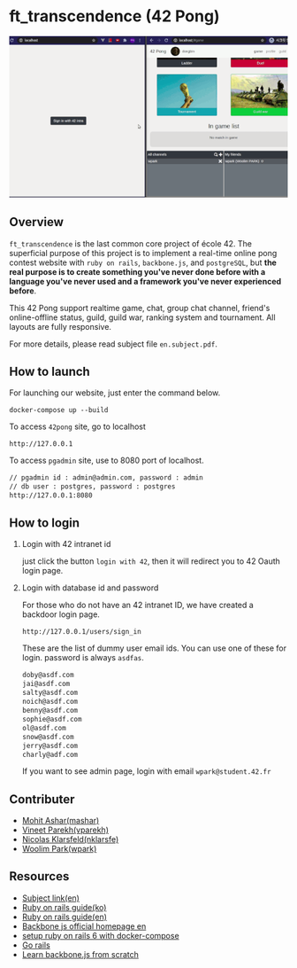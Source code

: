 # ft_transcendence (42 Pong)
<img src="./presentation.gif" alt="presentation 42Pong"/>

## Overview
`ft_transcendence` is the last common core project of école 42. The superficial purpose of this project is to implement a real-time online pong contest website with `ruby on rails`, `backbone.js`, and `postgreSQL`, but <b>the real purpose is to create something you've never done before with a language you've never used and a framework you've never experienced before</b>.

This 42 Pong support realtime game, chat, group chat channel, friend's online-offline status, guild, guild war, ranking system and tournament. All layouts are fully responsive.

For more details, please read subject file `en.subject.pdf`.

## How to launch
For launching our website, just enter the command below.
```
docker-compose up --build
```

To access `42pong` site, go to localhost 
```
http://127.0.0.1
```

To access `pgadmin` site, use to 8080 port of localhost.
```
// pgadmin id : admin@admin.com, password : admin
// db user : postgres, password : postgres
http://127.0.0.1:8080 
```

## How to login
1. Login with 42 intranet id

	just click the button `login with 42`, then it will redirect you to 42 Oauth login page.

2. Login with database id and password

	For those who do not have an 42 intranet ID, we have created a backdoor login page.
	```
	http://127.0.0.1/users/sign_in
	```

	These are the list of dummy user email ids. You can use one of these for login.
	password is always `asdfas`.
	```
	doby@asdf.com
	jai@asdf.com
	salty@asdf.com
	noich@asdf.com
	benny@asdf.com
	sophie@asdf.com
	ol@asdf.com
	snow@asdf.com
	jerry@asdf.com
	charly@adf.com
	```

	If you want to see admin page, login with email `wpark@student.42.fr`

## Contributer
* <a href="https://github.com/mohit-ashar">Mohit Ashar(mashar)</a>
* <a href="https://github.com/pvineet44">Vineet Parekh(vparekh)</a> 
* <a href="https://github.com/nicokla">Nicolas Klarsfeld(nklarsfe)</a>
* <a href="https://github.com/woolimi">Woolim Park(wpark)</a>

## Resources
* [Subject link(en)](https://cdn.intra.42.fr/pdf/pdf/10740/en.subject.pdf)
* [Ruby on rails guide(ko)](https://rubykr.github.io/rails_guides/getting_started.html)
* [Ruby on rails guide(en)](https://guides.rubyonrails.org/getting_started.html)
* [Backbone js official homepage en](https://backbonejs.org/)
* [setup ruby on rails 6 with docker-compose](https://yizeng.me/2019/11/09/setup-a-ruby-on-rails-6-api-project-with-docker-compose/)
* [Go rails](https://gorails.com/episodes)
* [Learn backbone.js from scratch](https://www.youtube.com/watch?v=HOAU-nfy5Sc)

